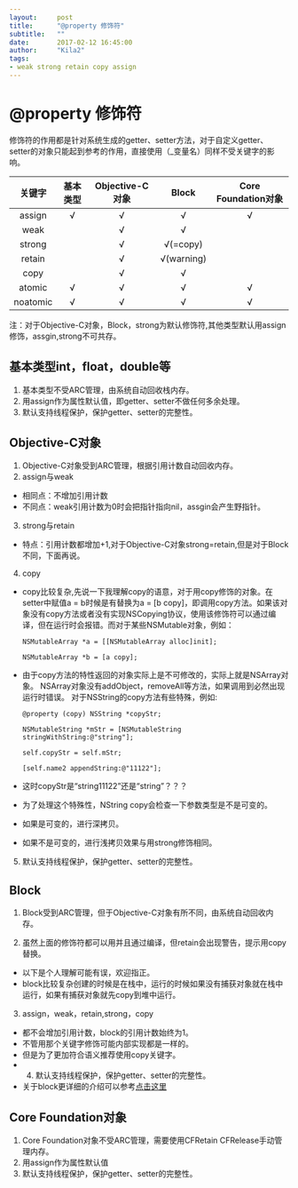 ```yaml
---
layout:     post
title:      "@property 修饰符"
subtitle:   ""
date:       2017-02-12 16:45:00
author:     "Kila2"
tags:
- weak strong retain copy assign
---
```

# @property 修饰符
修饰符的作用都是针对系统生成的getter、setter方法，对于自定义getter、setter的对象只能起到参考的作用，直接使用（_变量名）同样不受关键字的影响。

|关键字          | 基本类型        | Objective-C对象  | Block          |Core Foundation对象 |
|:-------------:|:--------------:|:---------------:|:--------------:|:-----------------:|
| assign        | √              |  √              |  √             | √                 |
| weak          |                |  √              |  √             |                   |         
| strong        |                |  √              |  √(=copy)      |                   |               
| retain        |                |  √              |  √(warning)    |                   |               
| copy          |                |  √              |  √             |                   |               
| atomic        | √              |  √              |  √             | √                 |               
| noatomic      | √              |  √              |  √             | √                 |   

注：对于Objective-C对象，Block，strong为默认修饰符,其他类型默认用assign修饰，assgin,strong不可共存。

## 基本类型int，float，double等

1. 基本类型不受ARC管理，由系统自动回收栈内存。
2. 用assign作为属性默认值，即getter、setter不做任何多余处理。
3. 默认支持线程保护，保护getter、setter的完整性。

## Objective-C对象

1. Objective-C对象受到ARC管理，根据引用计数自动回收内存。
2. assign与weak
 * 相同点：不增加引用计数
 * 不同点：weak引用计数为0时会把指针指向nil，assgin会产生野指针。
3. strong与retain
 * 特点：引用计数都增加+1,对于Objective-C对象strong=retain,但是对于Block不同，下面再说。
4. copy
 * copy比较复杂,先说一下我理解copy的语意，对于用copy修饰的对象。在setter中赋值a = b时候是有替换为a = [b copy]，即调用copy方法。如果该对象没有copy方法或者没有实现NSCopying协议，使用该修饰符可以通过编译，但在运行时会报错。而对于某些NSMutable对象，例如：
 
	```
	NSMutableArray *a = [[NSMutableArray alloc]init];
	
	NSMutableArray *b = [a copy];
	```

 * 由于copy方法的特性返回的对象实际上是不可修改的，实际上就是NSArray对象。
NSArray对象没有addObject，removeAll等方法，如果调用到必然出现运行时错误。
对于NSString的copy方法有些特殊，例如:

	```
	@property (copy) NSString *copyStr;
	
	NSMutableString *mStr = [NSMutableString stringWithString:@"string"];
	
	self.copyStr = self.mStr;
	
	[self.name2 appendString:@"11122"];
	```
 * 这时copyStr是“string11122”还是“string”？？？

 * 为了处理这个特殊性，NString copy会检查一下参数类型是不是可变的。
 * 如果是可变的，进行深拷贝。
 * 如果不是可变的，进行浅拷贝效果与用strong修饰相同。

5. 默认支持线程保护，保护getter、setter的完整性。

## Block

1. Block受到ARC管理，但于Objective-C对象有所不同，由系统自动回收内存。

2. 虽然上面的修饰符都可以用并且通过编译，但retain会出现警告，提示用copy替换。
 * 以下是个人理解可能有误，欢迎指正。
 * block比较复杂创建的时候是在栈中，运行的时候如果没有捕获对象就在栈中运行，如果有捕获对象就先copy到堆中运行。
3. assign，weak，retain,strong，copy
 * 都不会增加引用计数，block的引用计数始终为1。
 * 不管用那个关键字修饰可能内部实现都是一样的。
 * 但是为了更加符合语义推荐使用copy关键字。
 * 4. 默认支持线程保护，保护getter、setter的完整性。
* 关于block更详细的介绍可以参考[点击这里](http://tanqisen.github.io/blog/2013/04/19/gcd-block-cycle-retain/)

## Core Foundation对象

1. Core Foundation对象不受ARC管理，需要使用CFRetain CFRelease手动管理内存。
2. 用assign作为属性默认值
3. 默认支持线程保护，保护getter、setter的完整性。


